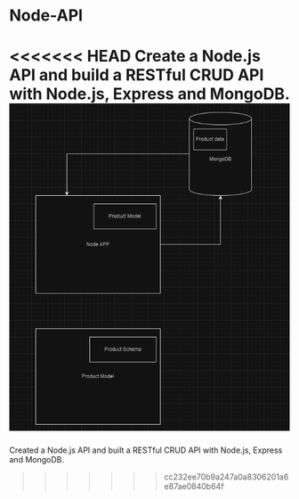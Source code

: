 # Node-API
<<<<<<< HEAD
Create a Node.js API and build a RESTful CRUD API with Node.js, Express and MongoDB.
![Model](model.png)      
=======
Created a Node.js API and built a RESTful CRUD API with Node.js, Express and MongoDB.
>>>>>>> cc232ee70b9a247a0a8306201a6e87ae0840b64f
